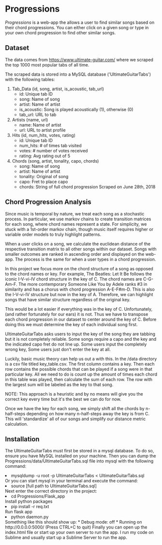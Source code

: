 # Progressions
<i>Progressions</i> is a web-app the allows a user to find similar songs based on their chord progressions. You can either click on a given song or type in your own chord progression to find other similar songs. 

## Dataset
The data comes from https://www.ultimate-guitar.com/ where we scraped the top 1000 most popular tabs of all time. 

The scraped data is stored into a MySQL database ('UltimateGuitarTabs') with the following tables:
1. Tab_Data (id, song, artist, is_acoustic, tab_url)
    - id: Unique tab ID 
    - song: Name of song
    - artist: Name of artist
    - is_acoustic: Song is played acoustically (1), otherwise (0)
    - tab_url: URL to tab
2. Artists (name, url)
    - name: Name of artist
    - url: URL to artist profile
3. Hits (id, num_hits, votes, rating)
    - id: Unique tab ID
    - num_hits: # of times tab visited
    - votes: # number of votes received
    - rating: Avg rating out of 5
4. Chords (song, artist, tonality, capo, chords)
    - song: Name of song
    - artist: Name of artist
    - tonality: Original of song
    - capo: Fret to place capo
    - chords: String of full chord progression
Scraped on June 28th, 2018

## Chord Progression Analysis
Since music is temporal by nature, we treat each song as a stochastic process. In particular, we use markov chains to create transition matrices for each song, where chord names represent a state. For simplicity, we stuck with a 1st-order markov chain, though music itself requires higher or variable order models to truly highlight patterns. 

When a user clicks on a song, we calculate the euclidean distance of the respective transition matrix to all other songs within our dataset. Songs with smaller outcomes are ranked in ascending order and displayed on the web-app. The process is the same for when a user types in a chord progression.

In this project we focus more on the chord structure of a song as opposed to the chord names or key. For example, The Beatles: Let It Be follows the iconic I-V-vi-IV chord structure in the key of C. The chord names are C-G-Am-F. The more contemporary Someone Like You by Adele ranks #3 in similarity and has a chorus with chord progression A-E-F#m-D. This is also the I-V-vi-IV structure but now in the key of A. Therefore, we can highlight songs that have similar structure regardless of the original key. 

This would be a lot easier if everything was in the key of C. Unfortunately, (and rather fortunately for our ears) it is not. Thus we have to transpose each chord progression in our dataset to center around the key of C. Before doing this we must determine the key of each individual song first. 

UltimateGuitarTabs asks users to input the key of the song they are tabbing but it is not completely reliable. Some songs require a capo and the key and the indicated capo fret do not line up. Some users input the completely wrong key, Some users just don't enter the key at all. 

Luckily, basic music theory can help us out a with this. In the /data directory is a csv file titled key_table.csv. The first column contains a key. Then each row contains the possible chords that can be played if a song were in that particular key. All we need to do is count up the amount of times each chord in this table was played, then calculate the sum of each row. The row with the largest sum will be labeled as the key to that song. 

NOTE: This approach is a heuristic and by no means will give you the correct key every time but it's the best we can do for now.

Once we have the key for each song, we simply shift all the chords by n-half-steps depending on how many n-half-steps away the key is from C. This will 'standardize' all of our songs and simplify our distance metric calculation.

## Installation 
The UltimateGuitarTabs must first be stored in a mysql database. To do so, ensure you have MySQL installed on your machine. Then you can dump the Progressions/data/UltimateGuitarTabs.sql file into mysql with the following command:
<li> mysqldump -u root -p UltimateGuitarTabs < UltimateGuitarTabs.sql</li>
Or you can start mysql in your terminal and execute the command:
<li> source [full path to UltimateGuitarTabs.sql]</li>
Next enter the correct directory in the project:
<li> cd Progressions/Flask_app </li>
Install python packages
<li> pip install -r req.txt </li>
Run flask app
<li> python daemon.py </li>
Something like this should show up:
 * Debug mode: off
 * Running on http://0.0.0.0:5000/ (Press CTRL+C to quit)
Finally you can open up the index.html file or start up your own server to run the app. I run my code on Sublime and usually start up a Sublime Server to run the app.


